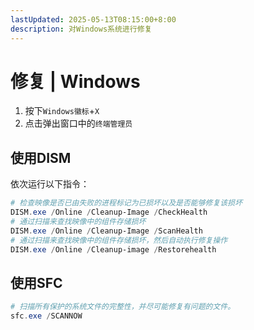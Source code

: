 ```yaml
---
lastUpdated: 2025-05-13T08:15:00+8:00
description: 对Windows系统进行修复
---
```


# 修复 | Windows

1. 按下`Windows徽标`+`X`
2. 点击弹出窗口中的`终端管理员`

## 使用DISM

依次运行以下指令：

```powershell
# 检查映像是否已由失败的进程标记为已损坏以及是否能够修复该损坏
DISM.exe /Online /Cleanup-Image /CheckHealth
# 通过扫描来查找映像中的组件存储损坏
DISM.exe /Online /Cleanup-Image /ScanHealth
# 通过扫描来查找映像中的组件存储损坏，然后自动执行修复操作
DISM.exe /Online /Cleanup-image /Restorehealth
```

## 使用SFC

```powershell
# 扫描所有保护的系统文件的完整性，并尽可能修复有问题的文件。
sfc.exe /SCANNOW
```
